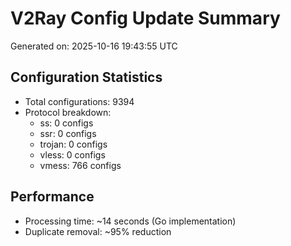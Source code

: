# V2Ray Config Update Summary
Generated on: 2025-10-16 19:43:55 UTC

## Configuration Statistics
- Total configurations: 9394
- Protocol breakdown:
  - ss: 0 configs
  - ssr: 0 configs
  - trojan: 0 configs
  - vless: 0 configs
  - vmess: 766 configs

## Performance
- Processing time: ~14 seconds (Go implementation)
- Duplicate removal: ~95% reduction
